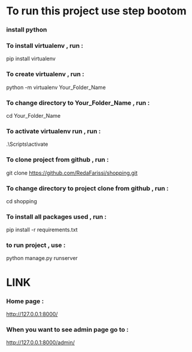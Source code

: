 # To run this project use step bootom

### install python 

### To install virtualenv , run :
pip install virtualenv 
 
### To create virtualenv , run :
python -m virtualenv Your_Folder_Name

### To change directory to Your_Folder_Name , run :
cd Your_Folder_Name


### To activate virtualenv run , run :
.\\Scripts\activate 

### To clone project from github , run :
git clone https://github.com/RedaFarissi/shopping.git

### To change directory to project clone from github , run :
cd shopping

### To install all packages used , run :
pip install -r requirements.txt

### to run project , use :
python manage.py runserver


 
# LINK 
### Home page :
http://127.0.0.1:8000/

### When you want to see admin page go to :
http://127.0.0.1:8000/admin/



